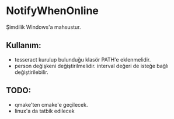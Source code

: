 # NotifyWhenOnline

Şimdilik Windows'a mahsustur.

## Kullanım:
* tesseract kurulup bulunduğu klasör PATH'e eklenmelidir.
* person değişkeni değiştirilmelidir. interval değeri de isteğe bağlı değiştirilebilir.

## TODO:
* qmake'ten cmake'e geçilecek.
* linux'a da tatbik edilecek